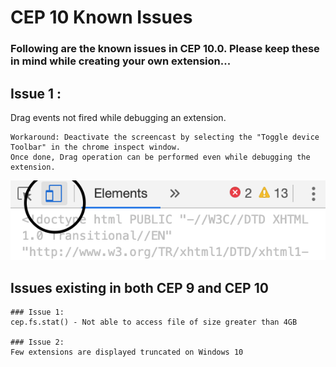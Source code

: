 CEP 10 Known Issues 
====================

### Following are the known issues in CEP 10.0. Please keep these in mind while creating your own extension...

## Issue 1 :
  Drag events not fired while debugging an extension. 
    
    Workaround: Deactivate the screencast by selecting the "Toggle device Toolbar" in the chrome inspect window. 
    Once done, Drag operation can be performed even while debugging the extension. 
  ![Toggle device Toolbar](./images/dragDebug.png)

## Issues existing in both CEP 9 and CEP 10  
    
    ### Issue 1: 
    cep.fs.stat() - Not able to access file of size greater than 4GB 

    ### Issue 2:
    Few extensions are displayed truncated on Windows 10